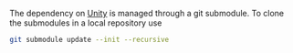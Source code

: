The dependency on [Unity](https://github.com/ThrowTheSwitch/Unity) is managed through a git submodule. To clone the submodules in a local repository use

```sh
git submodule update --init --recursive
```
